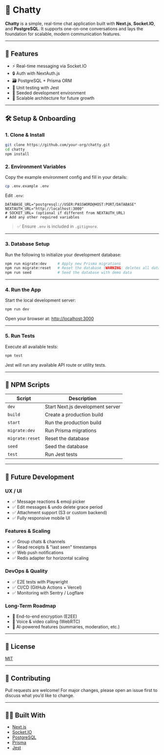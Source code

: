 # 💬 Chatty

**Chatty** is a simple, real-time chat application built with **Next.js**, **Socket.IO**, and **PostgreSQL**. It supports one-on-one conversations and lays the foundation for scalable, modern communication features.

---

## 🚀 Features

- ⚡ Real-time messaging via Socket.IO
- 🔒 Auth with NextAuth.js
- 🗃️ PostgreSQL + Prisma ORM
- 🧪 Unit testing with Jest
- 🌱 Seeded development environment
- 🔧 Scalable architecture for future growth

---

## 🛠️ Setup & Onboarding

### 1. Clone & Install

```bash
git clone https://github.com/your-org/chatty.git
cd chatty
npm install
```

### 2. Environment Variables

Copy the example environment config and fill in your details:

```bash
cp .env.example .env
```

Edit `.env`:

```env
DATABASE_URL="postgresql://USER:PASSWORD@HOST:PORT/DATABASE"
NEXTAUTH_URL="http://localhost:3000"
# SOCKET_URL= (optional if different from NEXTAUTH_URL)
# Add any other required variables
```

> ✅ Ensure `.env` is included in `.gitignore`.

---

### 3. Database Setup

Run the following to initialize your development database:

```bash
npm run migrate:dev     # Apply new Prisma migrations
npm run migrate:reset   # Reset the database (WARNING: deletes all data)
npm run seed            # Seed the database with demo data
```

---

### 4. Run the App

Start the local development server:

```bash
npm run dev
```

Open your browser at: [http://localhost:3000](http://localhost:3000)

---

### 5. Run Tests

Execute all available tests:

```bash
npm test
```

Jest will run any available API route or utility tests.

---

## 🧾 NPM Scripts

| Script          | Description                      |
| --------------- | -------------------------------- |
| `dev`           | Start Next.js development server |
| `build`         | Create a production build        |
| `start`         | Run the production build         |
| `migrate:dev`   | Run Prisma migrations            |
| `migrate:reset` | Reset the database               |
| `seed`          | Seed the database                |
| `test`          | Run Jest tests                   |

---

## 🧭 Future Development

### UX / UI

- ✅ Message reactions & emoji picker
- ✅ Edit messages & undo delete grace period
- ✅ Attachment support (S3 or custom backend)
- ✅ Fully responsive mobile UI

### Features & Scaling

- ✅ Group chats & channels
- ✅ Read receipts & "last seen" timestamps
- ✅ Web push notifications
- ✅ Redis adapter for horizontal scaling

### DevOps & Quality

- ✅ E2E tests with Playwright
- ✅ CI/CD (GitHub Actions + Vercel)
- ✅ Monitoring with Sentry / Logflare

### Long-Term Roadmap

- 🔐 End-to-end encryption (E2EE)
- 🎥 Voice & video calling (WebRTC)
- 🧠 AI-powered features (summaries, moderation, etc.)

---

## 📄 License

[MIT](./LICENSE)

---

## 🤝 Contributing

Pull requests are welcome! For major changes, please open an issue first to discuss what you’d like to change.

---

## 🧑‍💻 Built With

- [Next.js](https://nextjs.org/)
- [Socket.IO](https://socket.io/)
- [PostgreSQL](https://www.postgresql.org/)
- [Prisma](https://www.prisma.io/)
- [Jest](https://jestjs.io/)
